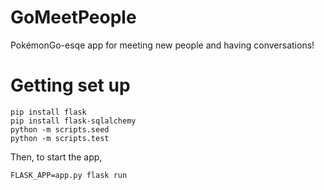 # GoMeetPeople

PokémonGo-esqe app for meeting new people and having conversations!

# Getting set up

```
pip install flask
pip install flask-sqlalchemy
python -m scripts.seed
python -m scripts.test
```

Then, to start the app,

```
FLASK_APP=app.py flask run
```